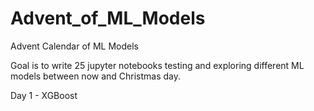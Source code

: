 # Advent_of_ML_Models
Advent Calendar of ML Models

Goal is to write 25 jupyter notebooks testing and exploring different ML models between now and Christmas day.

Day 1 - XGBoost
